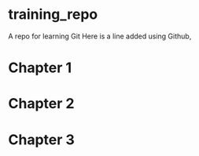 # training_repo

A repo for learning Git
Here is a line added using Github,

# Chapter 1

# Chapter 2

# Chapter 3

